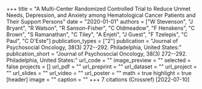 +++
title = "A Multi-Center Randomized Controlled Trial to Reduce Unmet Needs, Depression, and Anxiety among Hematological Cancer Patients and Their Support Persons"
date = "2020-01-01"
authors = ["W Stevenson", "J Bryant", "R Watson", "R Sanson-Fisher", "C Oldmeadow", "F Henskens", "C Brown", "S Ramanathan", "C Tiley", "A Enjeti", "J Guest", "F Tzelepis", "C Paul", "C D'Este"]
publication_types = ["2"]
publication = "Journal of Psychosocial Oncology, 38(3) 272--292. Philadelphia, United States:"
publication_short = "Journal of Psychosocial Oncology, 38(3) 272--292. Philadelphia, United States:"
url_code = ""
image_preview = ""
selected = false
projects = []
url_pdf = ""
url_preprint = ""
url_dataset = ""
url_project = ""
url_slides = ""
url_video = ""
url_poster = ""
math = true
highlight = true
[header]
image = ""
caption = ""
+++
7 citations (Crossref) [2022-07-10]
